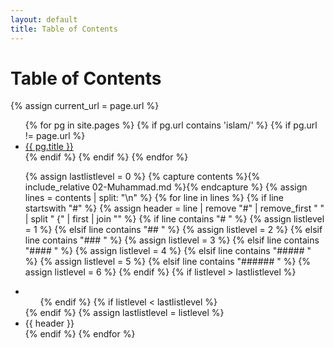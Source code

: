 ```yaml
---
layout: default
title: Table of Contents
---
```


<h1>Table of Contents</h1>

{% assign current_url = page.url %}

<ul>
  {% for pg in site.pages %}
    {% if pg.url contains 'islam/' %}
    {% if pg.url != page.url %}
      <li>
        <a href="{{ pg.url }}">{{ pg.title }}</a>
      </li>
    {% endif %}
    {% endif %}
  {% endfor %}
</ul>

<ul>

{% assign lastlistlevel = 0 %}
{% capture contents %}{% include_relative 02-Muhammad.md %}{% endcapture %}
{% assign lines = contents | split: "\n" %}
{% for line in lines %}
 {% if line startswith "#" %}
  {% assign header = line | remove "#" | remove_first " " | split " {" | first | join "" %}
  {% if line contains "# " %}
    {% assign listlevel = 1 %}
  {% elsif line contains "## " %}
    {% assign listlevel = 2 %}
  {% elsif line contains "### " %}
    {% assign listlevel = 3 %}
  {% elsif line contains "#### " %}
    {% assign listlevel = 4 %}
  {% elsif line contains "##### " %}
    {% assign listlevel = 5 %}
  {% elsif line contains "###### " %}
    {% assign listlevel = 6 %}
  {% endif %}
  {% if listlevel > lastlistlevel %}
   <li>
   <ul>
  {% endif %}
  {% if listlevel < lastlistlevel %}
   </ul>
   </li>
  {% endif %}
  {% assign lastlistlevel = listlevel %}
  <li>{{ header }}</li>
 {% endif %}
{% endfor %}
